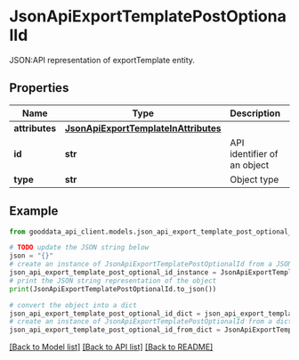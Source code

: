 # JsonApiExportTemplatePostOptionalId

JSON:API representation of exportTemplate entity.

## Properties

Name | Type | Description | Notes
------------ | ------------- | ------------- | -------------
**attributes** | [**JsonApiExportTemplateInAttributes**](JsonApiExportTemplateInAttributes.md) |  | 
**id** | **str** | API identifier of an object | [optional] 
**type** | **str** | Object type | 

## Example

```python
from gooddata_api_client.models.json_api_export_template_post_optional_id import JsonApiExportTemplatePostOptionalId

# TODO update the JSON string below
json = "{}"
# create an instance of JsonApiExportTemplatePostOptionalId from a JSON string
json_api_export_template_post_optional_id_instance = JsonApiExportTemplatePostOptionalId.from_json(json)
# print the JSON string representation of the object
print(JsonApiExportTemplatePostOptionalId.to_json())

# convert the object into a dict
json_api_export_template_post_optional_id_dict = json_api_export_template_post_optional_id_instance.to_dict()
# create an instance of JsonApiExportTemplatePostOptionalId from a dict
json_api_export_template_post_optional_id_from_dict = JsonApiExportTemplatePostOptionalId.from_dict(json_api_export_template_post_optional_id_dict)
```
[[Back to Model list]](../README.md#documentation-for-models) [[Back to API list]](../README.md#documentation-for-api-endpoints) [[Back to README]](../README.md)


